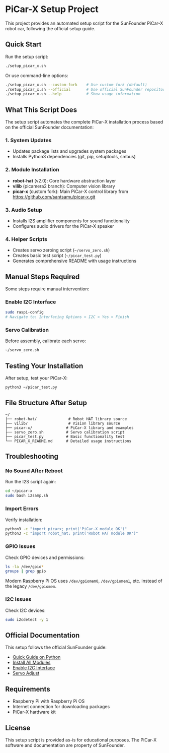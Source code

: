 # PiCar-X Setup Project

This project provides an automated setup script for the SunFounder PiCar-X robot car, following the official setup guide.

## Quick Start

Run the setup script:
```bash
./setup_picar_x.sh
```

Or use command-line options:
```bash
./setup_picar_x.sh --custom-fork    # Use custom fork (default)
./setup_picar_x.sh --official       # Use official SunFounder repository  
./setup_picar_x.sh --help           # Show usage information
```

## What This Script Does

The setup script automates the complete PiCar-X installation process based on the official SunFounder documentation:

### 1. System Updates
- Updates package lists and upgrades system packages
- Installs Python3 dependencies (git, pip, setuptools, smbus)

### 2. Module Installation
- **robot-hat** (v2.0): Core hardware abstraction layer
- **vilib** (picamera2 branch): Computer vision library
- **picar-x** (custom fork): Main PiCar-X control library from https://github.com/santsamu/picar-x.git

### 3. Audio Setup
- Installs I2S amplifier components for sound functionality
- Configures audio drivers for the PiCar-X speaker

### 4. Helper Scripts
- Creates servo zeroing script (`~/servo_zero.sh`)
- Creates basic test script (`~/picar_test.py`)
- Generates comprehensive README with usage instructions

## Manual Steps Required

Some steps require manual intervention:

### Enable I2C Interface
```bash
sudo raspi-config
# Navigate to: Interfacing Options > I2C > Yes > Finish
```

### Servo Calibration
Before assembly, calibrate each servo:
```bash
~/servo_zero.sh
```

## Testing Your Installation

After setup, test your PiCar-X:
```bash
python3 ~/picar_test.py
```

## File Structure After Setup

```
~/
├── robot-hat/              # Robot HAT library source
├── vilib/                  # Vision library source
├── picar-x/               # PiCar-X library and examples
├── servo_zero.sh          # Servo calibration script
├── picar_test.py          # Basic functionality test
└── PICAR_X_README.md      # Detailed usage instructions
```

## Troubleshooting

### No Sound After Reboot
Run the I2S script again:
```bash
cd ~/picar-x
sudo bash i2samp.sh
```

### Import Errors
Verify installation:
```bash
python3 -c "import picarx; print('PiCar-X module OK')"
python3 -c "import robot_hat; print('Robot HAT module OK')"
```

### GPIO Issues
Check GPIO devices and permissions:
```bash
ls -la /dev/gpio*
groups | grep gpio
```

Modern Raspberry Pi OS uses `/dev/gpiomem0`, `/dev/gpiomem1`, etc. instead of the legacy `/dev/gpiomem`.

### I2C Issues
Check I2C devices:
```bash
sudo i2cdetect -y 1
```

## Official Documentation

This setup follows the official SunFounder guide:
- [Quick Guide on Python](https://docs.sunfounder.com/projects/picar-x/en/latest/python/python_start/quick_guide_on_python.html)
- [Install All Modules](https://docs.sunfounder.com/projects/picar-x/en/latest/python/python_start/install_all_modules.html)
- [Enable I2C Interface](https://docs.sunfounder.com/projects/picar-x/en/latest/python/python_start/enable_i2c.html)
- [Servo Adjust](https://docs.sunfounder.com/projects/picar-x/en/latest/python/python_start/py_servo_adjust.html)

## Requirements

- Raspberry Pi with Raspberry Pi OS
- Internet connection for downloading packages
- PiCar-X hardware kit

## License

This setup script is provided as-is for educational purposes. The PiCar-X software and documentation are property of SunFounder.